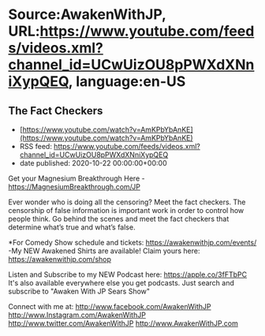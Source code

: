 # Source:AwakenWithJP, URL:https://www.youtube.com/feeds/videos.xml?channel_id=UCwUizOU8pPWXdXNniXypQEQ, language:en-US

## The Fact Checkers
 - [https://www.youtube.com/watch?v=AmKPbYbAnKE](https://www.youtube.com/watch?v=AmKPbYbAnKE)
 - RSS feed: https://www.youtube.com/feeds/videos.xml?channel_id=UCwUizOU8pPWXdXNniXypQEQ
 - date published: 2020-10-22 00:00:00+00:00

Get your Magnesium Breakthrough Here - https://MagnesiumBreakthrough.com/JP

Ever wonder who is doing all the censoring? Meet the fact checkers. The censorship of false information is important work in order to control how people think. Go behind the scenes and meet the fact checkers that determine what’s true and what’s false.

*For Comedy Show schedule and tickets: https://awakenwithjp.com/events/
-My NEW Awakened Shirts are available! Claim yours here: https://awakenwithjp.com/shop

Listen and Subscribe to my NEW Podcast here: 
https://apple.co/3fFTbPC
It's also available everywhere else you get podcasts. Just search and subscribe to "Awaken With JP Sears Show"

Connect with me at: 
http://www.facebook.com/AwakenWithJP
http://www.Instagram.com/AwakenWithJP
http://www.twitter.com/AwakenWithJP
http://www.AwakenWithJP.com

